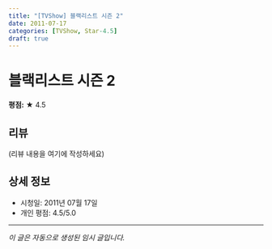 ```yaml
---
title: "[TVShow] 블랙리스트 시즌 2"
date: 2011-07-17
categories: [TVShow, Star-4.5]
draft: true
---
```


# 블랙리스트 시즌 2

**평점:** ★ 4.5

## 리뷰

(리뷰 내용을 여기에 작성하세요)

## 상세 정보

- 시청일: 2011년 07월 17일
- 개인 평점: 4.5/5.0

---

*이 글은 자동으로 생성된 임시 글입니다.*
